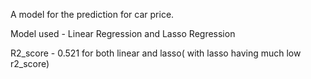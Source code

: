 A model for the prediction for car price.

Model used - Linear Regression and Lasso Regression

R2_score - 0.521 for both linear and lasso( with lasso having much low r2_score)
